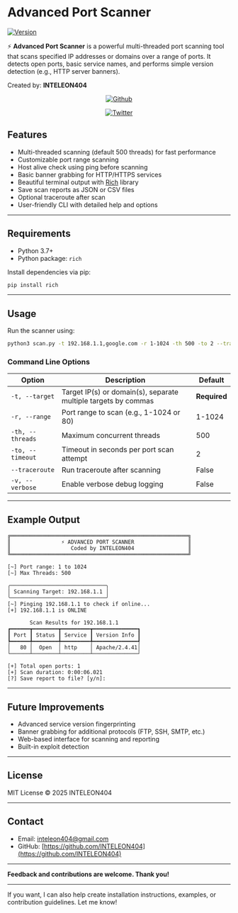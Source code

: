# Advanced Port Scanner
[![Version](https://img.shields.io/badge/Version-1.0-blue?style=for-the-badge&logo=github)](https://github.com/INTELEON404/PORT-HUNTER)  

⚡ **Advanced Port Scanner** is a powerful multi-threaded port scanning tool that scans specified IP addresses or domains over a range of ports. It detects open ports, basic service names, and performs simple version detection (e.g., HTTP server banners).

Created by: **INTELEON404**
<p align="center">
<a href="https://github.com/INTELEON404"><img title="Github" src="https://img.shields.io/badge/INTELEON404-red?style=for-the-badge&logo=github"></a>
</p>
<p align="center"> 
<a href="https://x.com/_anonix_z"><img title="Twitter" src="https://img.shields.io/badge/Twitter-INTELEON404-lightgrey?style=for-the-badge&logo=twitter"></a>
</p>


## Features

- Multi-threaded scanning (default 500 threads) for fast performance
- Customizable port range scanning
- Host alive check using ping before scanning
- Basic banner grabbing for HTTP/HTTPS services
- Beautiful terminal output with [Rich](https://github.com/Textualize/rich) library
- Save scan reports as JSON or CSV files
- Optional traceroute after scan
- User-friendly CLI with detailed help and options

---

## Requirements

- Python 3.7+
- Python package: `rich`

Install dependencies via pip:

```bash
pip install rich
````

---

## Usage

Run the scanner using:

```bash
python3 scan.py -t 192.168.1.1,google.com -r 1-1024 -th 500 -to 2 --traceroute
```

### Command Line Options

| Option           | Description                                                    | Default      |
| ---------------- | -------------------------------------------------------------- | ------------ |
| `-t, --target`   | Target IP(s) or domain(s), separate multiple targets by commas | **Required** |
| `-r, --range`    | Port range to scan (e.g., 1-1024 or 80)                        | 1-1024       |
| `-th, --threads` | Maximum concurrent threads                                     | 500          |
| `-to, --timeout` | Timeout in seconds per port scan attempt                       | 2            |
| `--traceroute`   | Run traceroute after scanning                                  | False        |
| `-v, --verbose`  | Enable verbose debug logging                                   | False        |

---

## Example Output

```
╔════════════════════════════════════════════════════════╗
║                ⚡ ADVANCED PORT SCANNER                 ║
║                   Coded by INTELEON404                 ║
╚════════════════════════════════════════════════════════╝

[~] Port range: 1 to 1024
[~] Max Threads: 500

╭──────────────────────────────╮
│ Scanning Target: 192.168.1.1 │
╰──────────────────────────────╯
[~] Pinging 192.168.1.1 to check if online...
[+] 192.168.1.1 is ONLINE

       Scan Results for 192.168.1.1       
┏━━━━━━┳━━━━━━━━┳━━━━━━━━━┳━━━━━━━━━━━━━━┓
┃ Port ┃ Status ┃ Service ┃ Version Info ┃
┡━━━━━━╇━━━━━━━━╇━━━━━━━━━╇━━━━━━━━━━━━━━┩
│   80 │  Open  │ http    │ Apache/2.4.41│
└──────┴────────┴─────────┴──────────────┘

[+] Total open ports: 1
[+] Scan duration: 0:00:06.021
[?] Save report to file? [y/n]:
```

---

## Future Improvements

* Advanced service version fingerprinting
* Banner grabbing for additional protocols (FTP, SSH, SMTP, etc.)
* Web-based interface for scanning and reporting
* Built-in exploit detection

---

## License

MIT License © 2025 INTELEON404

---

## Contact

* Email: [inteleon404@gmail.com](mailto:inteleon404@gmail.com)
* GitHub: [https://github.com/INTELEON404](https://github.com/INTELEON404)

---

**Feedback and contributions are welcome. Thank you!**



---

If you want, I can also help create installation instructions, examples, or contribution guidelines. Let me know!

